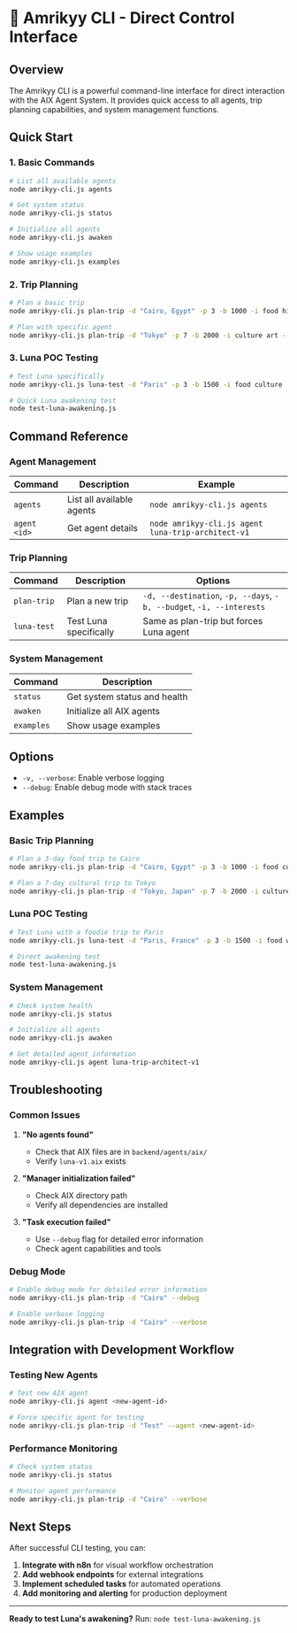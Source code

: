 # 🚀 Amrikyy CLI - Direct Control Interface

## Overview

The Amrikyy CLI is a powerful command-line interface for direct interaction with the AIX Agent System. It provides quick access to all agents, trip planning capabilities, and system management functions.

## Quick Start

### 1. Basic Commands

```bash
# List all available agents
node amrikyy-cli.js agents

# Get system status
node amrikyy-cli.js status

# Initialize all agents
node amrikyy-cli.js awaken

# Show usage examples
node amrikyy-cli.js examples
```

### 2. Trip Planning

```bash
# Plan a basic trip
node amrikyy-cli.js plan-trip -d "Cairo, Egypt" -p 3 -b 1000 -i food history

# Plan with specific agent
node amrikyy-cli.js plan-trip -d "Tokyo" -p 7 -b 2000 -i culture art --agent luna-trip-architect-v1
```

### 3. Luna POC Testing

```bash
# Test Luna specifically
node amrikyy-cli.js luna-test -d "Paris" -p 3 -b 1500 -i food culture

# Quick Luna awakening test
node test-luna-awakening.js
```

## Command Reference

### Agent Management

| Command | Description | Example |
|---------|-------------|---------|
| `agents` | List all available agents | `node amrikyy-cli.js agents` |
| `agent <id>` | Get agent details | `node amrikyy-cli.js agent luna-trip-architect-v1` |

### Trip Planning

| Command | Description | Options |
|---------|-------------|---------|
| `plan-trip` | Plan a new trip | `-d, --destination`, `-p, --days`, `-b, --budget`, `-i, --interests` |
| `luna-test` | Test Luna specifically | Same as plan-trip but forces Luna agent |

### System Management

| Command | Description |
|---------|-------------|
| `status` | Get system status and health |
| `awaken` | Initialize all AIX agents |
| `examples` | Show usage examples |

## Options

- `-v, --verbose`: Enable verbose logging
- `--debug`: Enable debug mode with stack traces

## Examples

### Basic Trip Planning

```bash
# Plan a 3-day food trip to Cairo
node amrikyy-cli.js plan-trip -d "Cairo, Egypt" -p 3 -b 1000 -i food culture

# Plan a 7-day cultural trip to Tokyo
node amrikyy-cli.js plan-trip -d "Tokyo, Japan" -p 7 -b 2000 -i culture art history
```

### Luna POC Testing

```bash
# Test Luna with a foodie trip to Paris
node amrikyy-cli.js luna-test -d "Paris, France" -p 3 -b 1500 -i food wine culture

# Direct awakening test
node test-luna-awakening.js
```

### System Management

```bash
# Check system health
node amrikyy-cli.js status

# Initialize all agents
node amrikyy-cli.js awaken

# Get detailed agent information
node amrikyy-cli.js agent luna-trip-architect-v1
```

## Troubleshooting

### Common Issues

1. **"No agents found"**
   - Check that AIX files are in `backend/agents/aix/`
   - Verify `luna-v1.aix` exists

2. **"Manager initialization failed"**
   - Check AIX directory path
   - Verify all dependencies are installed

3. **"Task execution failed"**
   - Use `--debug` flag for detailed error information
   - Check agent capabilities and tools

### Debug Mode

```bash
# Enable debug mode for detailed error information
node amrikyy-cli.js plan-trip -d "Cairo" --debug

# Enable verbose logging
node amrikyy-cli.js plan-trip -d "Cairo" --verbose
```

## Integration with Development Workflow

### Testing New Agents

```bash
# Test new AIX agent
node amrikyy-cli.js agent <new-agent-id>

# Force specific agent for testing
node amrikyy-cli.js plan-trip -d "Test" --agent <new-agent-id>
```

### Performance Monitoring

```bash
# Check system status
node amrikyy-cli.js status

# Monitor agent performance
node amrikyy-cli.js plan-trip -d "Cairo" --verbose
```

## Next Steps

After successful CLI testing, you can:

1. **Integrate with n8n** for visual workflow orchestration
2. **Add webhook endpoints** for external integrations
3. **Implement scheduled tasks** for automated operations
4. **Add monitoring and alerting** for production deployment

---

**Ready to test Luna's awakening?** Run: `node test-luna-awakening.js`
